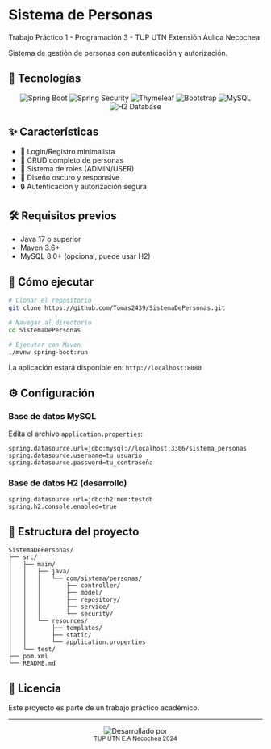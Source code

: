 # Sistema de Personas

Trabajo Práctico 1 - Programación 3 - TUP UTN Extensión Áulica Necochea

Sistema de gestión de personas con autenticación y autorización.

## 🚀 Tecnologías

<div align="center">

![Spring Boot](https://img.shields.io/badge/Spring%20Boot-6DB33F?style=for-the-badge&logo=spring-boot&logoColor=white)
![Spring Security](https://img.shields.io/badge/Spring%20Security-6DB33F?style=for-the-badge&logo=spring-security&logoColor=white)
![Thymeleaf](https://img.shields.io/badge/Thymeleaf-005F0F?style=for-the-badge&logo=thymeleaf&logoColor=white)
![Bootstrap](https://img.shields.io/badge/Bootstrap%205-7952B3?style=for-the-badge&logo=bootstrap&logoColor=white)
![MySQL](https://img.shields.io/badge/MySQL-4479A1?style=for-the-badge&logo=mysql&logoColor=white)
![H2 Database](https://img.shields.io/badge/H2-0000BB?style=for-the-badge&logo=h2&logoColor=white)

</div>

## ✨ Características

- 🔐 Login/Registro minimalista
- 📝 CRUD completo de personas
- 👥 Sistema de roles (ADMIN/USER)
- 🎨 Diseño oscuro y responsive
- 🔒 Autenticación y autorización segura

## 🛠️ Requisitos previos

- Java 17 o superior
- Maven 3.6+
- MySQL 8.0+ (opcional, puede usar H2)

## 🚀 Cómo ejecutar

```bash
# Clonar el repositorio
git clone https://github.com/Tomas2439/SistemaDePersonas.git

# Navegar al directorio
cd SistemaDePersonas

# Ejecutar con Maven
./mvnw spring-boot:run
```

La aplicación estará disponible en: `http://localhost:8080`

## ⚙️ Configuración

### Base de datos MySQL

Edita el archivo `application.properties`:

```properties
spring.datasource.url=jdbc:mysql://localhost:3306/sistema_personas
spring.datasource.username=tu_usuario
spring.datasource.password=tu_contraseña
```

### Base de datos H2 (desarrollo)

```properties
spring.datasource.url=jdbc:h2:mem:testdb
spring.h2.console.enabled=true
```

## 📁 Estructura del proyecto

```
SistemaDePersonas/
├── src/
│   ├── main/
│   │   ├── java/
│   │   │   └── com/sistema/personas/
│   │   │       ├── controller/
│   │   │       ├── model/
│   │   │       ├── repository/
│   │   │       ├── service/
│   │   │       └── security/
│   │   └── resources/
│   │       ├── templates/
│   │       ├── static/
│   │       └── application.properties
│   └── test/
├── pom.xml
└── README.md
```

## 📝 Licencia

Este proyecto es parte de un trabajo práctico académico.

---

<div align="center">
  <img src="https://img.shields.io/badge/Desarrollado%20por Sanchez%20Kevin y Stutz%20Tomas-gray?style=flat-square" alt="Desarrollado por">
  <br>
  <sub>TUP UTN E.A Necochea 2024</sub>
</div>
